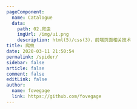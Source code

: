 ```yaml
---
pageComponent:
  name: Catalogue
  data:
    path: 02.爬虫
    imgUrl: /img/ui.png
    description: html(5)/css(3)，前端页面相关技术
title: 爬虫
date: 2020-03-11 21:50:54
permalink: /spider/
sidebar: false
article: false
comment: false
editLink: false
author:
  name: fovegage
  link: https://github.com/fovegage
---
```

